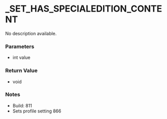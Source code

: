 # _SET_HAS_SPECIALEDITION_CONTENT

No description available.

### Parameters
* int value

### Return Value
* void

### Notes
* Build: 811
* Sets profile setting 866

